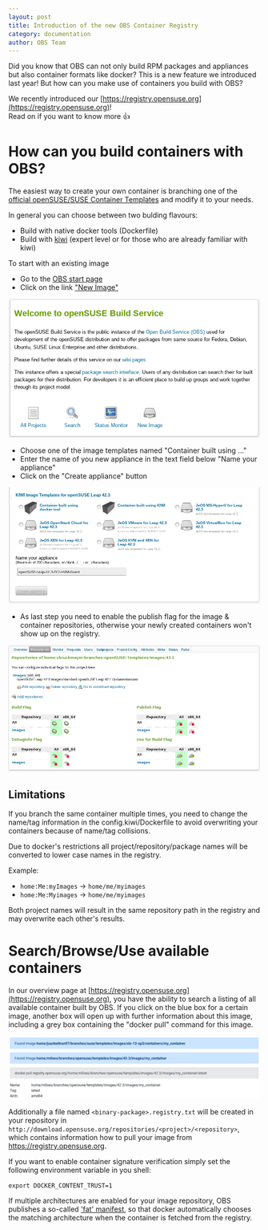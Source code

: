 ```yaml
---
layout: post
title: Introduction of the new OBS Container Registry
category: documentation
author: OBS Team
---
```


Did you know that OBS can not only build RPM packages and appliances but also container formats like docker?
This is a new feature we introduced last year!
But how can you make use of containers you build with OBS?

We recently introduced our [https://registry.opensuse.org](https://registry.opensuse.org)!  
Read on if you want to know more :+1:


# How can you build containers with OBS?

The easiest way to create your own container is branching
one of the [official openSUSE/SUSE Container Templates](https://build.opensuse.org/image_templates) and modify it to your needs.

In general you can choose between two bulding flavours:

* Build with native docker tools (Dockerfile)
* Build with [kiwi](https://suse.github.io/kiwi/building/build_docker_container.html) (expert level or for those who are already familiar with kiwi)

To start with an existing image

* Go to the [OBS start page](https://build.opensuse.org/)
* Click on the link ["New Image"](https://build.opensuse.org/image_templates)

![New Image](/images/posts/new_image.png)

* Choose one of the image templates named "Container built using ..."
* Enter the name of you new appliance in the text field below "Name your appliance"
* Click on the "Create appliance" button

![Container overview](/images/posts/container_overview.png)

* As last step you need to enable the publish flag for the image & container repositories,
otherwise your newly created containers won't show up on the registry.

![Enable Publishing](/images/posts/enable_publishing.png)


## Limitations

If you branch the same container multiple times, you need to change the name/tag
information in the config.kiwi/Dockerfile to avoid overwriting your containers
because of name/tag collisions.

Due to docker's restrictions all project/repository/package names will be
converted to lower case names in the registry.

Example:

* `home:Me:myImages` -> `home/me/myimages`
* `home:Me:Myimages` -> `home/me/myimages`

Both project names will result in the same repository path in the registry and
may overwrite each other's results.


# Search/Browse/Use available containers

In our overview page at [https://registry.opensuse.org](https://registry.opensuse.org),
you have the ability to search a listing
of all available container built by OBS. If you click on the blue box for a
certain image, another box will open up with further information about this
image, including a grey box containing the "docker pull" command for this image.

![Container details](/images/posts/registry.opensuse.org-container-details.png)

Additionally a file named `<binary-package>.registry.txt` will be created
in your repository in `http://download.opensuse.org/repositories/<project>/<repository>`,
which contains information how to pull your image from https://registry.opensuse.org.

If you want to enable container signature verification simply set the following
environment variable in you shell:

```
export DOCKER_CONTENT_TRUST=1
```

If multiple architectures are enabled for your image repository,
OBS publishes a so-called ['fat' manifest](https://docs.docker.com/registry/spec/manifest-v2-2/#example-manifest-list),
so that docker automatically chooses the matching architecture 
when the container is fetched from the registry.
